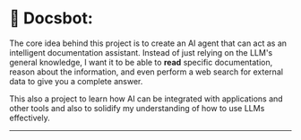 # 📄 Docsbot: 

The core idea behind this project is to create an AI agent that can act as an intelligent documentation assistant. Instead of just relying on the LLM's general knowledge, I want it to be able to **read** specific documentation, reason about the information, and even perform a web search for external data to give you a complete answer.

This also a project to learn how AI can be integrated with applications and other tools and also to solidify my understanding of how to use LLMs effectively.

---
